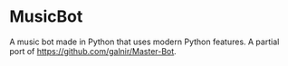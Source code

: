 # MusicBot
A music bot made in Python that uses modern Python features. A partial port of https://github.com/galnir/Master-Bot.
